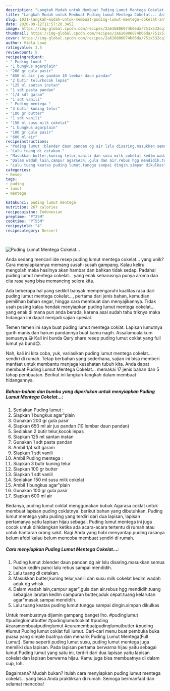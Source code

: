 ```yaml
---
description: "Langkah Mudah untuk Membuat Puding Lumut Mentega Cokelat... Anti Gagal"
title: "Langkah Mudah untuk Membuat Puding Lumut Mentega Cokelat... Anti Gagal"
slug: 1031-langkah-mudah-untuk-membuat-puding-lumut-mentega-cokelat-anti-gagal
date: 2020-09-12T11:57:20.345Z
image: https://img-global.cpcdn.com/recipes/2a616806074b06da/751x532cq70/puding-lumut-mentega-cokelat-foto-resep-utama.jpg
thumbnail: https://img-global.cpcdn.com/recipes/2a616806074b06da/751x532cq70/puding-lumut-mentega-cokelat-foto-resep-utama.jpg
cover: https://img-global.cpcdn.com/recipes/2a616806074b06da/751x532cq70/puding-lumut-mentega-cokelat-foto-resep-utama.jpg
author: Viola Lowe
ratingvalue: 3.5
reviewcount: 5
recipeingredient:
- " Puding lumut "
- "1 bungkus agarplain"
- "200 gr gula pasir"
- "650 ml air jus pandan 10 lembar daun pandan"
- "2 butir telurkocok lepas"
- "125 ml santan instan"
- "1 sdt pasta pandan"
- "1/4 sdt garam"
- "1 sdt vanili"
- " Puding mentega "
- "3 butir kuning telur"
- "100 gr butter"
- "1 sdt vanili"
- "150 ml susu milk cokelat"
- "1 bungkus agarplain"
- "100 gr gula pasir"
- "600 ml air"
recipeinstructions:
- "Puding lumut :blender daun pandan dg air lslu disaring.masukkan semua bahan kedlm panci lalu rebus sampai mendidih."
- "Lalu tuang di cetakan."
- "Masukkan butter,kuning telur,vanili dan susu milk cokelat kedlm wadah aduk dg whisk."
- "Dalam wadah lain,campur agar&#34;,gula dan air.rebus hgg mendidih.tuang sebagian larutan kedlm campuran butter,aduk cepat.tuang kelarutan agar&#34;masak sampai mendidih."
- "Lalu tuang keatas puding lumut.tunggu sampai dingin.simpan dikulkas"
categories:
- Resep
tags:
- puding
- lumut
- mentega

katakunci: puding lumut mentega 
nutrition: 267 calories
recipecuisine: Indonesian
preptime: "PT25M"
cooktime: "PT55M"
recipeyield: "4"
recipecategory: Dessert

---
```



![Puding Lumut Mentega Cokelat...](https://img-global.cpcdn.com/recipes/2a616806074b06da/751x532cq70/puding-lumut-mentega-cokelat-foto-resep-utama.jpg)

Anda sedang mencari ide resep puding lumut mentega cokelat... yang unik? Cara menyiapkannya memang susah-susah gampang. Kalau keliru mengolah maka hasilnya akan hambar dan bahkan tidak sedap. Padahal puding lumut mentega cokelat... yang enak seharusnya punya aroma dan cita rasa yang bisa memancing selera kita.

Ada beberapa hal yang sedikit banyak mempengaruhi kualitas rasa dari puding lumut mentega cokelat..., pertama dari jenis bahan, kemudian pemilihan bahan segar, hingga cara membuat dan menyajikannya. Tidak usah pusing kalau hendak menyiapkan puding lumut mentega cokelat... yang enak di mana pun anda berada, karena asal sudah tahu triknya maka hidangan ini dapat menjadi sajian spesial.

Temen temen ini saya buat puding lumut mentega coklat. Lapisan lumutnya gurih manis dan harum pandannya buat kamu nagih. Assalamualaikum semuanya.😀 Kali ini bunda Qary share resep puding lumut coklat yang full lumut ya bund😊.


Nah, kali ini kita coba, yuk, variasikan puding lumut mentega cokelat... sendiri di rumah. Tetap berbahan yang sederhana, sajian ini bisa memberi manfaat untuk membantu menjaga kesehatan tubuh kita. Anda dapat membuat Puding Lumut Mentega Cokelat... memakai 17 jenis bahan dan 5 tahap pembuatan. Berikut ini langkah-langkah dalam membuat hidangannya.

<!--inarticleads1-->

##### Bahan-bahan dan bumbu yang diperlukan untuk menyiapkan Puding Lumut Mentega Cokelat...:

1. Sediakan  Puding lumut :
1. Siapkan 1 bungkus agar&#34;plain
1. Gunakan 200 gr gula pasir
1. Siapkan 650 ml air jus pandan (10 lembar daun pandan)
1. Sediakan 2 butir telur,kocok lepas
1. Siapkan 125 ml santan instan
1. Gunakan 1 sdt pasta pandan
1. Ambil 1/4 sdt garam
1. Siapkan 1 sdt vanili
1. Ambil  Puding mentega :
1. Siapkan 3 butir kuning telur
1. Siapkan 100 gr butter
1. Siapkan 1 sdt vanili
1. Sediakan 150 ml susu milk cokelat
1. Ambil 1 bungkus agar&#34;plain
1. Gunakan 100 gr gula pasir
1. Siapkan 600 ml air


Bedanya, puding lumut coklat menggunakan bubuk Agarasa coklat untuk membuat lapisan puding coklatnya. berikut bahan yang dibutuhkan. Puding lumut mentega yaitu puding yang terdiri dari dua lapisan, lapisan pertamanya yaitu lapisan hijau sebagai. Puding lumut mentega ini juga cocok untuk dihidangkan ketika ada acara-acara tertentu di rumah atau untuk hantaran orang sakit. Bagi Anda yang hobi menyantap puding rasanya belum afdol kalau belum mencoba membuat sendiri di rumah. 

<!--inarticleads2-->

##### Cara menyiapkan Puding Lumut Mentega Cokelat...:

1. Puding lumut :blender daun pandan dg air lslu disaring.masukkan semua bahan kedlm panci lalu rebus sampai mendidih.
1. Lalu tuang di cetakan.
1. Masukkan butter,kuning telur,vanili dan susu milk cokelat kedlm wadah aduk dg whisk.
1. Dalam wadah lain,campur agar&#34;,gula dan air.rebus hgg mendidih.tuang sebagian larutan kedlm campuran butter,aduk cepat.tuang kelarutan agar&#34;masak sampai mendidih.
1. Lalu tuang keatas puding lumut.tunggu sampai dingin.simpan dikulkas


Untuk membuatnya dijamin gampang banget lho. #pudinglumut #pudinglumutbutter #pudinglumutcoklat #puding #caramembuatpudinglumut #caramembuatpudinglumutbutter #puding #lumut Puding lumut coklat full lumut. Cari-cari menu buat pembuka buka puasa yang simple buatnya dan menarik Puding Lumut Mentega(Full Lumut). Sama seperti puding lumut susu, puding lumut mentega juga memiliki dua lapisan. Pada lapisan pertama berwarna hijau yaitu sebagai lumut Puding lumut yang satu ini, terdiri dari dua lapisan yaitu lapisan cokelat dan lapisan berwarna hijau. Kamu juga bisa membuatnya di dalam cup, loh. 

Bagaimana? Mudah bukan? Itulah cara menyiapkan puding lumut mentega cokelat... yang bisa Anda praktikkan di rumah. Semoga bermanfaat dan selamat mencoba!
